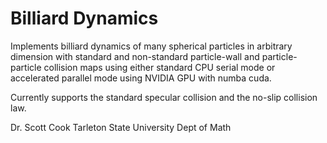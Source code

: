 # Billiard Dynamics

Implements billiard dynamics of many spherical particles in arbitrary dimension with standard and non-standard particle-wall and particle-particle collision maps using either standard CPU serial mode or accelerated parallel mode using NVIDIA GPU with numba cuda.

Currently supports the standard specular collision and the no-slip collision law.

Dr. Scott Cook
Tarleton State University
Dept of Math
